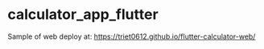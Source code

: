 # calculator_app_flutter

Sample of web deploy at: https://triet0612.github.io/flutter-calculator-web/
